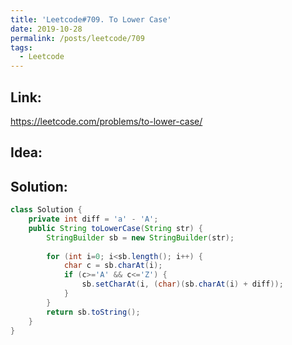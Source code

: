 ```yaml
---
title: 'Leetcode#709. To Lower Case'
date: 2019-10-28
permalink: /posts/leetcode/709
tags:
  - Leetcode
---
```

## Link: ##
https://leetcode.com/problems/to-lower-case/

## Idea: ##

## Solution: ##
```java
class Solution {
    private int diff = 'a' - 'A';
    public String toLowerCase(String str) {
        StringBuilder sb = new StringBuilder(str);
        
        for (int i=0; i<sb.length(); i++) {
            char c = sb.charAt(i);
            if (c>='A' && c<='Z') {
                sb.setCharAt(i, (char)(sb.charAt(i) + diff));
            }
        }
        return sb.toString();
    }
}
```
